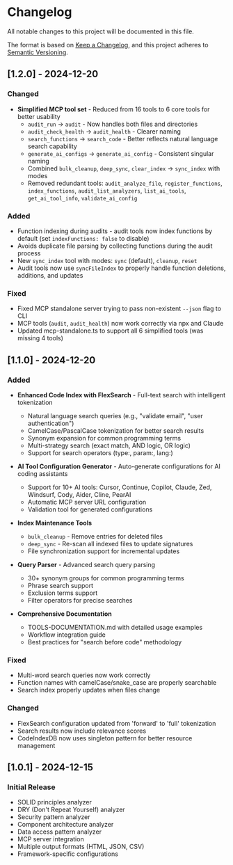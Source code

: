 # Changelog

All notable changes to this project will be documented in this file.

The format is based on [Keep a Changelog](https://keepachangelog.com/en/1.0.0/),
and this project adheres to [Semantic Versioning](https://semver.org/spec/v2.0.0.html).

## [1.2.0] - 2024-12-20

### Changed
- **Simplified MCP tool set** - Reduced from 16 tools to 6 core tools for better usability
  - `audit_run` → `audit` - Now handles both files and directories
  - `audit_check_health` → `audit_health` - Clearer naming
  - `search_functions` → `search_code` - Better reflects natural language search capability
  - `generate_ai_configs` → `generate_ai_config` - Consistent singular naming
  - Combined `bulk_cleanup`, `deep_sync`, `clear_index` → `sync_index` with modes
  - Removed redundant tools: `audit_analyze_file`, `register_functions`, `index_functions`, `audit_list_analyzers`, `list_ai_tools`, `get_ai_tool_info`, `validate_ai_config`

### Added
- Function indexing during audits - audit tools now index functions by default (set `indexFunctions: false` to disable)
- Avoids duplicate file parsing by collecting functions during the audit process
- New `sync_index` tool with modes: `sync` (default), `cleanup`, `reset`
- Audit tools now use `syncFileIndex` to properly handle function deletions, additions, and updates

### Fixed
- Fixed MCP standalone server trying to pass non-existent `--json` flag to CLI
- MCP tools (`audit`, `audit_health`) now work correctly via npx and Claude
- Updated mcp-standalone.ts to support all 6 simplified tools (was missing 4 tools)

## [1.1.0] - 2024-12-20

### Added
- **Enhanced Code Index with FlexSearch** - Full-text search with intelligent tokenization
  - Natural language search queries (e.g., "validate email", "user authentication")
  - CamelCase/PascalCase tokenization for better search results
  - Synonym expansion for common programming terms
  - Multi-strategy search (exact match, AND logic, OR logic)
  - Support for search operators (type:, param:, lang:)
  
- **AI Tool Configuration Generator** - Auto-generate configurations for AI coding assistants
  - Support for 10+ AI tools: Cursor, Continue, Copilot, Claude, Zed, Windsurf, Cody, Aider, Cline, PearAI
  - Automatic MCP server URL configuration
  - Validation tool for generated configurations
  
- **Index Maintenance Tools**
  - `bulk_cleanup` - Remove entries for deleted files
  - `deep_sync` - Re-scan all indexed files to update signatures
  - File synchronization support for incremental updates
  
- **Query Parser** - Advanced search query parsing
  - 30+ synonym groups for common programming terms
  - Phrase search support
  - Exclusion terms support
  - Filter operators for precise searches
  
- **Comprehensive Documentation**
  - TOOLS-DOCUMENTATION.md with detailed usage examples
  - Workflow integration guide
  - Best practices for "search before code" methodology

### Fixed
- Multi-word search queries now work correctly
- Function names with camelCase/snake_case are properly searchable
- Search index properly updates when files change

### Changed
- FlexSearch configuration updated from 'forward' to 'full' tokenization
- Search results now include relevance scores
- CodeIndexDB now uses singleton pattern for better resource management

## [1.0.1] - 2024-12-15

### Initial Release
- SOLID principles analyzer
- DRY (Don't Repeat Yourself) analyzer
- Security pattern analyzer
- Component architecture analyzer
- Data access pattern analyzer
- MCP server integration
- Multiple output formats (HTML, JSON, CSV)
- Framework-specific configurations